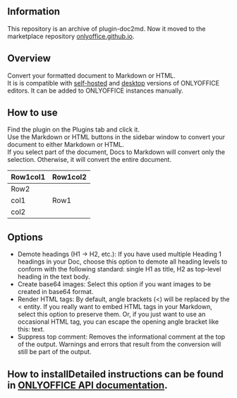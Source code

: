 ## **Information**

This repository is an archive of plugin-doc2md. Now it moved to the marketplace repository [onlyoffice.github.io](https://github.com/ONLYOFFICE/onlyoffice.github.io/tree/master/sdkjs-plugins/content).

## **Overview**

Convert your formatted document to Markdown or HTML.  
It is is compatible with [self-hosted](https://github.com/ONLYOFFICE/DocumentServer) and [desktop](https://github.com/ONLYOFFICE/DesktopEditors) versions of ONLYOFFICE editors. It can be added to ONLYOFFICE instances manually.

## **How to use**

Find the plugin on the Plugins tab and click it.  
Use the Markdown or HTML buttons in the sidebar window to convert your document to either Markdown or HTML.  
If you select part of the document, Docs to Markdown will convert only the selection. Otherwise, it will convert the entire document.

| Row1col1 | Row1col2 |
| --- | --- |
| Row2 |   |
| col1 | Row1 |
| col2 |   |

## **Options**

*   Demote headings (H1 → H2, etc.): If you have used multiple Heading 1 headings in your Doc, choose this option to demote all heading levels to conform with the following standard: single H1 as title, H2 as top-level heading in the text body.
*   Create base64 images: Select this option if you want images to be created in base64 format.
*   Render HTML tags: By default, angle brackets (\<) will be replaced by the \< entity. If you really want to embed HTML tags in your Markdown, select this option to preserve them. Or, if you just want to use an occasional HTML tag, you can escape the opening angle bracket like this: text.
*   Suppress top comment: Removes the informational comment at the top of the output. Warnings and errors that result from the conversion will still be part of the output.

## **How to install**Detailed instructions can be found in [ONLYOFFICE API documentation](https://api.onlyoffice.com/plugin/installation).